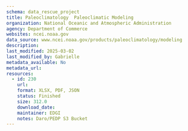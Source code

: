 ```yaml
---
schema: data_rescue_project 
title: Paleoclimatology  Paleoclimatic Modeling
organization: National Oceanic and Atmospheric Administration
agency: Department of Commerce
websites: ncei.noaa.gov
data_source: www.ncei.noaa.gov/products/paleoclimatology/modeling
description: 
last_modified: 2025-03-02
last_modified_by: Gabrielle
metadata_available: No
metadata_url: 
resources:
  - id: 230
    url: 
    format: XLSX, PDF, JSON
    status: Finished
    size: 312.0
    download_date: 
    maintainer: EDGI
    notes: Daro/PEDP S3 Bucket
---
```


